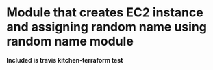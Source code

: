 # Module that creates EC2 instance and assigning random name using random name module
**Included is travis kitchen-terraform test**
